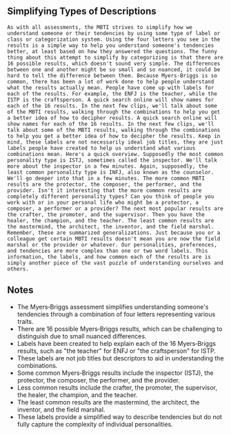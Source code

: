 ## Simplifying Types of Descriptions
```
As with all assessments, the MBTI strives to simplify how we understand someone or their tendencies by using some type of label or class or categorization system. Using the four letters you see in the results is a simple way to help you understand someone's tendencies better, at least based on how they answered the questions. The funny thing about this attempt to simplify by categorizing is that there are 16 possible results, which doesn't sound very simple. The differences between one and another might be so small and so nuanced, it could be hard to tell the difference between them. Because Myers‑Briggs is so common, there has been a lot of work done to help people understand what the results actually mean. People have come up with labels for each of the results. For example, the ENFJ is the teacher, while the ISTP is the craftsperson. A quick search online will show names for each of the 16 results. In the next few clips, we'll talk about some of the MBTI results, walking through the combinations to help you get a better idea of how to decipher results. A quick search online will show names for each of the 16 results. In the next few clips, we'll talk about some of the MBTI results, walking through the combinations to help you get a better idea of how to decipher the results. Keep in mind, these labels are not necessarily ideal job titles, they are just labels people have created to help us understand what various combinations mean. Here's a quick overview. Supposedly the most common personality type is ISTJ, sometimes called the inspector. We'll talk more about the inspector in a few minutes. Again, supposedly, the least common personality type is INFJ, also known as the counselor. We'll go deeper into that in a few minutes. The more common MBTI results are the protector, the composer, the performer, and the provider. Isn't it interesting that the more common results are completely different personality types? Can you think of people you work with or in your personal life who might be a protector, a composer, a performer or a provider? The next most popular results are the crafter, the promoter, and the supervisor. Then you have the healer, the champion, and the teacher. The least common results are the mastermind, the architect, the inventor, and the field marshal. Remember, these are summarized generalizations. Just because you or a colleague get certain MBTI results doesn't mean you are now the field marshal or the provider or whatever. Our personalities, preferences, and tendencies are more complex than one or two word labels. This information, the labels, and how common each of the results are is simply another piece of the vast puzzle of understanding ourselves and others.
```

## Notes
- The Myers‑Briggs assessment simplifies understanding someone's tendencies through a combination of four letters representing various traits.
- There are 16 possible Myers‑Briggs results, which can be challenging to distinguish due to small nuanced differences.
- Labels have been created to help explain each of the 16 Myers‑Briggs results, such as "the teacher" for ENFJ or "the craftsperson" for ISTP.
- These labels are not job titles but descriptors to aid in understanding the combinations.
- Some common Myers‑Briggs results include the inspector (ISTJ), the protector, the composer, the performer, and the provider.
- Less common results include the crafter, the promoter, the supervisor, the healer, the champion, and the teacher.
- The least common results are the mastermind, the architect, the inventor, and the field marshal.
- These labels provide a simplified way to describe tendencies but do not fully capture the complexity of individual personalities.